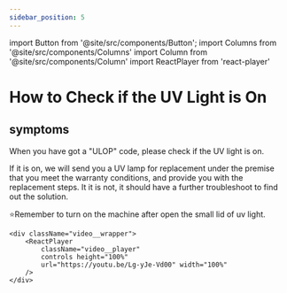 ```yaml
---
sidebar_position: 5
---
```

import Button from '@site/src/components/Button';
import Columns from '@site/src/components/Columns'
import Column from '@site/src/components/Column'
import ReactPlayer from 'react-player'

# How to Check if the UV Light is On


## symptoms

When you have got a "ULOP" code, please check if the UV light is on.

If it is on, we will send you a UV lamp for replacement under the premise that you meet the warranty conditions, and provide you with the replacement steps.
It it is not, it should have a further troubleshoot to find out the solution.

⭐Remember to turn on the machine after open the small lid of uv light.

    <div className="video__wrapper">
        <ReactPlayer 
            className="video__player" 
            controls height="100%" 
            url="https://youtu.be/Lg-yJe-Vd00" width="100%" 
        />
    </div>
